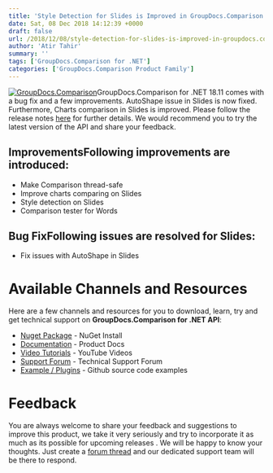 ```yaml
---
title: 'Style Detection for Slides is Improved in GroupDocs.Comparison for .NET 18.11'
date: Sat, 08 Dec 2018 14:12:39 +0000
draft: false
url: /2018/12/08/style-detection-for-slides-is-improved-in-groupdocs.comparison-for-.net-18.11/
author: 'Atir Tahir'
summary: ''
tags: ['GroupDocs.Comparison for .NET']
categories: ['GroupDocs.Comparison Product Family']
---
```


[![GroupDocs.Comparison](https://blog.groupdocs.com/wp-content/uploads/sites/4/2016/11/groupdocs-comparison-net.png)](https://www.groupdocs.com/products/comparison/net)GroupDocs.Comparison for .NET 18.11 comes with a bug fix and a few improvements. AutoShape issue in Slides is now fixed. Furthermore, Charts comparison in Slides is improved. Please follow the release notes [here](https://docs.groupdocs.com/display/comparisonnet/GroupDocs.Comparison+for+.NET+18.11+Release+Notes) for further details. We would recommend you to try the latest version of the API and share your feedback.

## ImprovementsFollowing improvements are introduced:

*   Make Comparison thread-safe
*   Improve charts comparing on Slides
*   Style detection on Slides
*   Comparison tester for Words

## Bug FixFollowing issues are resolved for Slides:

*   Fix issues with AutoShape in Slides

# Available Channels and Resources

Here are a few channels and resources for you to download, learn, try and get technical support on **GroupDocs.Comparison for .NET API**:

*   [Nuget Package](https://www.nuget.org/packages/GroupDocs.Comparison/ "GroupDocs.Comparison for .NET NuGet") - NuGet Install
*   [Documentation](https://docs.groupdocs.com/display/comparisonnet/Home "Product Documentation") - Product Docs
*   [Video Tutorials](https://www.youtube.com/playlist?list=PL25CTxMCj5vOrXYlrJ-bgzi_b3GVS4juO "GroupDocs.Comparison for .NET Videos") - YouTube Videos
*   [Support Forum](https://forum.groupdocs.com/c/comparison "GroupDocs.Comparison for .NET Forum") - Technical Support Forum
*   [Example / Plugins](https://github.com/groupdocs-comparison/GroupDocs.Comparison-for-.NET "GroupDocs.Comparison for .NET Github") - Github source code examples

# Feedback

You are always welcome to share your feedback and suggestions to improve this product, we take it very seriously and try to incorporate it as much as its possible for upcoming releases . We will be happy to know your thoughts. Just create a [forum thread](https://forum.groupdocs.com/c/comparison) and our dedicated support team will be there to respond.






